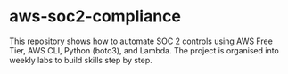 # aws-soc2-compliance
This repository shows how to automate SOC 2 controls using AWS Free Tier, AWS CLI, Python (boto3), and Lambda.   The project is organised into weekly labs to build skills step by step.
